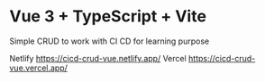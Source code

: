 # Vue 3 + TypeScript + Vite

Simple CRUD to work with CI CD for learning purpose

Netlify https://cicd-crud-vue.netlify.app/
Vercel https://cicd-crud-vue.vercel.app/
